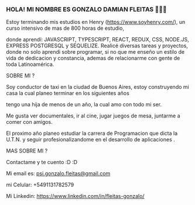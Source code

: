 ### HOLA! MI NOMBRE ES GONZALO DAMIAN FLEITAS 👋👋👋

Estoy terminando mis estudios en Henry (https://www.soyhenry.com/), un curso intensivo de mas de 800 horas de estudio,

donde aprendí: JAVASCRIPT, TYPESCRIPT, REACT, REDUX, CSS, NODE.JS, EXPRESS POSTGRESQL y SEQUELIZE.
Realicé diversas tareas y proyectos, donde no solo aprendi sobre programar, si no que me enseño un estilo de vida de dedicacion y constancia,
ademas de relacionarme con gente de toda Latinoamérica.

  

   SOBRE MI ? 

Soy conductor de taxi en la ciudad de Buenos Aires, estoy construyendo mi casa la cual planeo terminar en los siguientes años

tengo una hija de menos de un año, la cual amo con todo mi ser. 

Me gusta ver documentales, ir al cine, jugar juegos de mesa, juntarme a comer con amigos.

El proximo año planeo estudiar la carrera de Programacion que dicta la U.T.N. y seguir profesionalizandome en el desarrollo de aplicaciones .




   MAS SOBRE MI ?

Contactame y te cuento :D :D

Mi email es: psi.gonzalo.fleitas@gmail.com

mi Celular: +5491131782579

Mi Linkedin: https://www.linkedin.com/in/fleitas-gonzalo/








